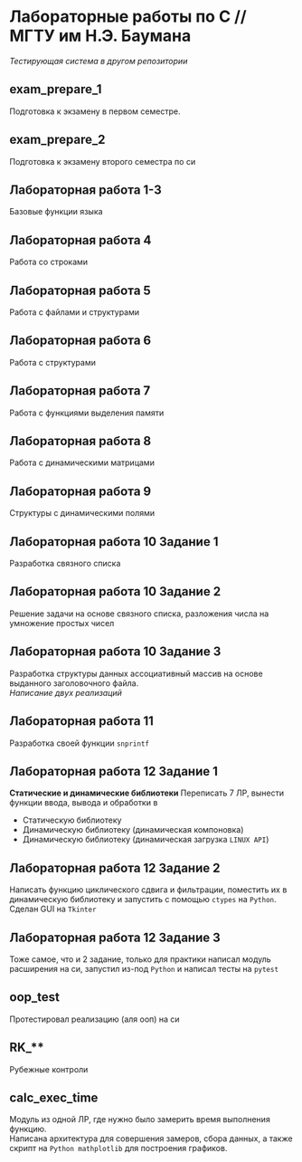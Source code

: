 # Лабораторные работы по C // МГТУ им Н.Э. Баумана
_Тестирующая система в другом репозитории_  

## exam_prepare_1
Подготовка к экзамену в первом семестре.

## exam_prepare_2
Подготовка к экзамену второго семестра по си

## Лабораторная работа 1-3
Базовые функции языка

## Лабораторная работа 4
Работа со строками  

## Лабораторная работа 5
Работа с файлами и структурами

## Лабораторная работа 6
Работа с структурами

## Лабораторная работа 7
Работа с функциями выделения памяти

## Лабораторная работа 8
Работа с динамическими матрицами

## Лабораторная работа 9
Структуры с динамическими полями

## Лабораторная работа 10 Задание 1
Разработка связного списка

## Лабораторная работа 10 Задание 2
Решение задачи на основе связного списка, разложения числа на умножение простых чисел

## Лабораторная работа 10 Задание 3
Разработка структуры данных ассоциативный массив на основе выданного заголовочного файла.  
_Написание двух реализаций_

## Лабораторная работа 11
Разработка своей функции `snprintf`

## Лабораторная работа 12 Задание 1
**Статические и динамические библиотеки**
Переписать 7 ЛР, вынести функции ввода, вывода и обработки в
- Статическую библиотеку
- Динамическую библиотеку (динамическая компоновка)
- Динамическую библиотеку (динамическая загрузка `LINUX API`)

## Лабораторная работа 12 Задание 2
Написать функцию циклического сдвига и фильтрации, поместить их в динамическую библиотеку и запустить с помощью `ctypes` на `Python`. Сделан GUI на `Tkinter`  

## Лабораторная работа 12 Задание 3
Тоже самое, что и 2 задание, только для практики написал модуль расширения на си, запустил из-под `Python` и написал тесты на `pytest`

## oop_test
Протестировал реализацию (аля ооп) на си

## RK_**
Рубежные контроли

## calc_exec_time
Модуль из одной ЛР, где нужно было замерить время выполнения функцию.  
Написана архитектура для совершения замеров, сбора данных, а также скрипт на `Python mathplotlib` для построения графиков.
